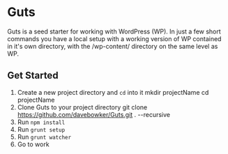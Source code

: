 # Guts
Guts is a seed starter for working with WordPress (WP). In just a few short commands you have a local setup with a working version of WP contained in it's own directory, with the /wp-content/ directory on the same level as WP.

## Get Started

1. Create a new project directory and `cd` into it
	mkdir projectName
	cd projectName
2. Clone Guts to your project directory
	git clone https://github.com/davebowker/Guts.git . --recursive
3. Run `npm install`
4. Run `grunt setup`
5. Run `grunt watcher`
6. Go to work
